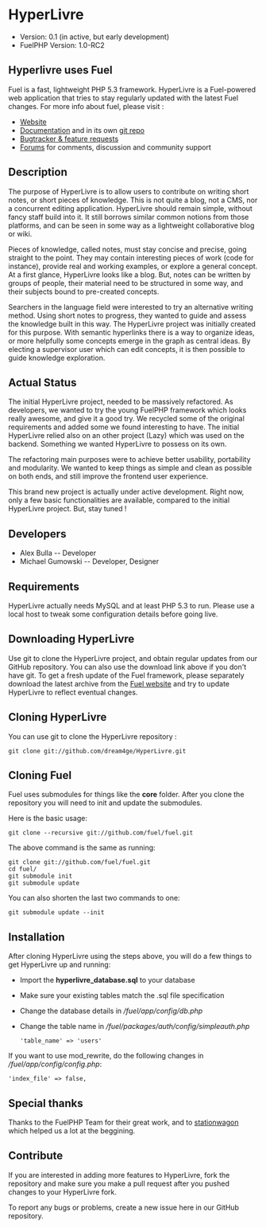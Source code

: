# HyperLivre

* Version: 0.1 (in active, but early development)
* FuelPHP Version: 1.0-RC2

## Hyperlivre uses Fuel

Fuel is a fast, lightweight PHP 5.3 framework. HyperLivre is a Fuel-powered web application that tries to stay regularly updated with the latest Fuel changes. For more info about fuel, please visit :

* [Website](http://fuelphp.com/)
* [Documentation](http://fuelphp.com/docs) and in its own [git repo](https://github.com/fuel/docs)
* [Bugtracker & feature requests](http://dev.fuelphp.com)
* [Forums](http://fuelphp.com/forums) for comments, discussion and community support

## Description

The purpose of HyperLivre is to allow users to contribute on writing short notes, or short pieces of knowledge. This is not quite a blog, not a CMS, nor a concurrent editing application. HyperLivre should remain simple, without fancy staff build into it. It still borrows similar common notions from those platforms, and can be seen in some way as a lightweight collaborative blog or wiki.

Pieces of knowledge, called notes, must stay concise and precise, going straight to the point. They may contain interesting pieces of work (code for instance), provide real and working examples, or explore a general concept. At a first glance, HyperLivre looks like a blog. But, notes can be written by groups of people, their material need to be structured in some way, and their subjects bound to pre-created concepts.

Searchers in the language field were interested to try an alternative writing method. Using short notes to progress, they wanted to guide and assess the knowledge built in this way. The HyperLivre project was initially created for this purpose. With semantic hyperlinks there is a way to organize ideas, or more helpfully some concepts emerge in the graph as central ideas. By electing a supervisor user which can edit concepts, it is then possible to guide knowledge exploration.

## Actual Status

The initial HyperLivre project, needed to be massively refactored. As developers, we wanted to try the young FuelPHP framework which looks really awesome, and give it a good try. We recycled some of the original requirements and added some we found interesting to have. The initial HyperLivre relied also on an other project (Lazy) which was used on the backend. Something we wanted HyperLivre to possess on its own.

The refactoring main purposes were to achieve better usability, portability and modularity. We wanted to keep things as simple and clean as possible on both ends, and still improve the frontend user experience.

This brand new project is actually under active development. Right now, only a few basic functionalities are available, compared to the initial HyperLivre project. But, stay tuned !

## Developers

* Alex Bulla -- Developer
* Michael Gumowski -- Developer, Designer

## Requirements

HyperLivre actually needs MySQL and at least PHP 5.3 to run. Please use a local host to tweak some configuration details before going live.

## Downloading HyperLivre

Use git to clone the HyperLivre project, and obtain regular updates from our GitHub repository. You can also use the download link above if you don't have git. To get a fresh update of the Fuel framework, please separately download the latest archive from the [Fuel website](http://fuelphp.com/) and try to update HyperLivre to reflect eventual changes.

## Cloning HyperLivre

You can use git to clone the HyperLivre repository :

    git clone git://github.com/dream4ge/HyperLivre.git
	
## Cloning Fuel

Fuel uses submodules for things like the **core** folder.  After you clone the repository you will need to init and update the submodules.

Here is the basic usage:

    git clone --recursive git://github.com/fuel/fuel.git

The above command is the same as running:

    git clone git://github.com/fuel/fuel.git
    cd fuel/
    git submodule init
    git submodule update

You can also shorten the last two commands to one:

    git submodule update --init

## Installation
 
After cloning HyperLivre using the steps above, you will do a few things to get HyperLivre up and running:

* Import the **hyperlivre_database.sql** to your database
* Make sure your existing tables match the .sql file specification
* Change the database details in _/fuel/app/config/db.php_
* Change the table name in _/fuel/packages/auth/config/simpleauth.php_

	``'table_name' => 'users'``

If you want to use mod\_rewrite, do the following changes in _/fuel/app/config/config.php_:

	'index_file' => false,

## Special thanks

Thanks to the FuelPHP Team for their great work, and to [stationwagon](https://github.com/abdelm/stationwagon) which helped us a lot at the beggining.

## Contribute

If you are interested in adding more features to HyperLivre, fork the repository and make sure you make a pull request after you pushed changes to your HyperLivre fork.

To report any bugs or problems, create a new issue here in our GitHub repository.
